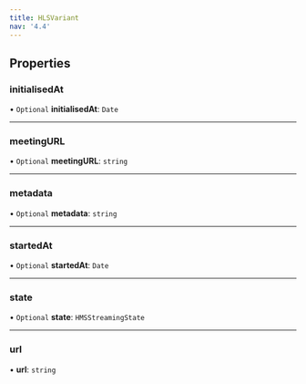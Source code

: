 ```yaml
---
title: HLSVariant
nav: '4.4'
---
```


## Properties

### initialisedAt

• `Optional` **initialisedAt**: `Date`

---

### meetingURL

• `Optional` **meetingURL**: `string`

---

### metadata

• `Optional` **metadata**: `string`

---

### startedAt

• `Optional` **startedAt**: `Date`

---

### state

• `Optional` **state**: `HMSStreamingState`

---

### url

• **url**: `string`

